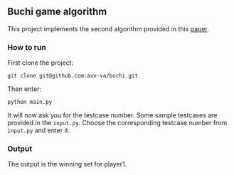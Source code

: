 ## Buchi game algorithm
This project implements the second algorithm provided in this [paper](https://arxiv.org/abs/0805.2620).

### How to run
First clone the project:

`git clone git@github.com:avv-va/buchi.git`

Then enter:

`python main.py`

It will now ask you for the testcase number. Some sample testcases are provided in the `input.py`. Choose the corresponding testcase number from `input.py` and enter it.

### Output
The output is the winning set for player1.